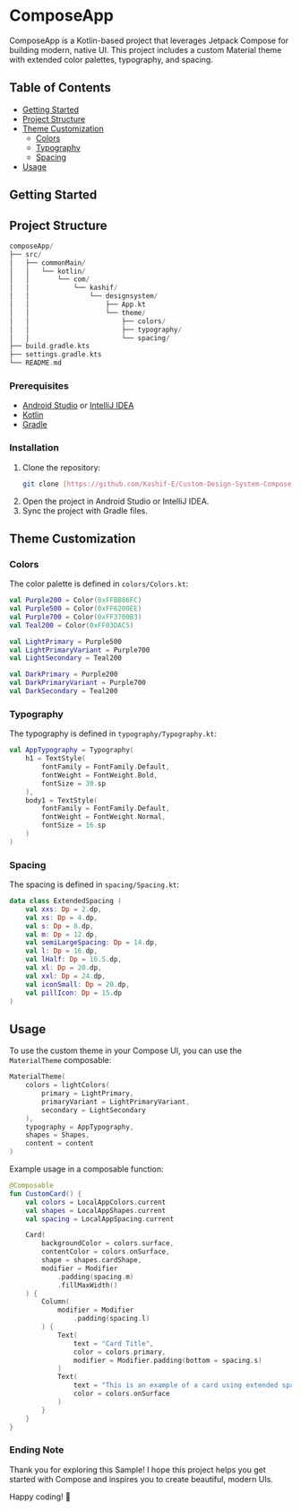 # ComposeApp

ComposeApp is a Kotlin-based project that leverages Jetpack Compose for building modern, native UI. This project includes a custom Material theme with extended color palettes, typography, and spacing.

## Table of Contents

- [Getting Started](#getting-started)
- [Project Structure](#project-structure)
- [Theme Customization](#theme-customization)
  - [Colors](#colors)
  - [Typography](#typography)
  - [Spacing](#spacing)
- [Usage](#usage)

## Getting Started

## Project Structure

```kotlin
composeApp/
├── src/
│   ├── commonMain/
│   │   └── kotlin/
│   │       └── com/
│   │           └── kashif/
│   │               └── designsystem/
│   │                   ├── App.kt
│   │                   └── theme/
│   │                       ├── colors/
│   │                       ├── typography/
│   │                       └── spacing/
├── build.gradle.kts
├── settings.gradle.kts
└── README.md
```
### Prerequisites

- [Android Studio](https://developer.android.com/studio) or [IntelliJ IDEA](https://www.jetbrains.com/idea/)
- [Kotlin](https://kotlinlang.org/)
- [Gradle](https://gradle.org/)

### Installation

1. Clone the repository:
    ```sh
    git clone [https://github.com/Kashif-E/Custom-Design-System-Compose-Mutiplatform](https://github.com/Kashif-E/Custom-Design-System-Compose-Mutiplatform.git)
    ```
2. Open the project in Android Studio or IntelliJ IDEA.
3. Sync the project with Gradle files.

## Theme Customization

### Colors

The color palette is defined in `colors/Colors.kt`:

```kotlin
val Purple200 = Color(0xFFBB86FC)
val Purple500 = Color(0xFF6200EE)
val Purple700 = Color(0xFF3700B3)
val Teal200 = Color(0xFF03DAC5)

val LightPrimary = Purple500
val LightPrimaryVariant = Purple700
val LightSecondary = Teal200

val DarkPrimary = Purple200
val DarkPrimaryVariant = Purple700
val DarkSecondary = Teal200
```

### Typography

The typography is defined in `typography/Typography.kt`:

```kotlin
val AppTypography = Typography(
    h1 = TextStyle(
        fontFamily = FontFamily.Default,
        fontWeight = FontWeight.Bold,
        fontSize = 30.sp
    ),
    body1 = TextStyle(
        fontFamily = FontFamily.Default,
        fontWeight = FontWeight.Normal,
        fontSize = 16.sp
    )
)
```

### Spacing

The spacing is defined in `spacing/Spacing.kt`:

```kotlin
data class ExtendedSpacing (
    val xxs: Dp = 2.dp,
    val xs: Dp = 4.dp,
    val s: Dp = 8.dp,
    val m: Dp = 12.dp,
    val semiLargeSpacing: Dp = 14.dp,
    val l: Dp = 16.dp,
    val lHalf: Dp = 16.5.dp,
    val xl: Dp = 20.dp,
    val xxl: Dp = 24.dp,
    val iconSmall: Dp = 20.dp,
    val pillIcon: Dp = 15.dp
)
```

## Usage

To use the custom theme in your Compose UI, you can use the `MaterialTheme` composable:

```kotlin
MaterialTheme(
    colors = lightColors(
        primary = LightPrimary,
        primaryVariant = LightPrimaryVariant,
        secondary = LightSecondary
    ),
    typography = AppTypography,
    shapes = Shapes,
    content = content
)
```

Example usage in a composable function:

```kotlin
@Composable
fun CustomCard() {
    val colors = LocalAppColors.current
    val shapes = LocalAppShapes.current
    val spacing = LocalAppSpacing.current

    Card(
        backgroundColor = colors.surface,
        contentColor = colors.onSurface,
        shape = shapes.cardShape,
        modifier = Modifier
            .padding(spacing.m)
            .fillMaxWidth()
    ) {
        Column(
            modifier = Modifier
                .padding(spacing.l)
        ) {
            Text(
                text = "Card Title",
                color = colors.primary,
                modifier = Modifier.padding(bottom = spacing.s)
            )
            Text(
                text = "This is an example of a card using extended spacing, colors, and shapes.",
                color = colors.onSurface
            )
        }
    }
}
```

### Ending Note
Thank you for exploring this Sample! I hope this project helps you get started with Compose and inspires you to create beautiful, modern UIs. 

Happy coding! 🚀
